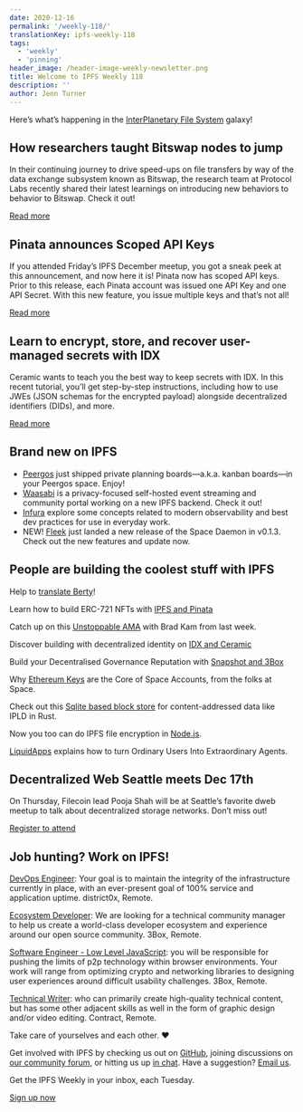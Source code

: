 ```yaml
---
date: 2020-12-16
permalink: '/weekly-118/'
translationKey: ipfs-weekly-118
tags:
  - 'weekly'
  - 'pinning'
header_image: /header-image-weekly-newsletter.png
title: Welcome to IPFS Weekly 118
description: ''
author: Jenn Turner
---
```


Here’s what’s happening in the [InterPlanetary File System](https://ipfs.tech/) galaxy!

## How researchers taught Bitswap nodes to jump

In their continuing journey to drive speed-ups on file transfers by way of the data exchange subsystem known as Bitswap, the research team at Protocol Labs recently shared their latest learnings on introducing new behaviors to behavior to Bitswap. Check it out!

[Read more](https://research.protocol.ai/blog/2020/teaching-bitswap-nodes-to-jump/)

## Pinata announces Scoped API Keys

If you attended Friday’s IPFS December meetup, you got a sneak peek at this announcement, and now here it is! Pinata now has scoped API keys. Prior to this release, each Pinata account was issued one API Key and one API Secret. With this new feature, you issue multiple keys and that’s not all!

[Read more](https://medium.com/pinata/introducing-scoped-api-keys-48e808623d5d)

## Learn to encrypt, store, and recover user-managed secrets with IDX

Ceramic wants to teach you the best way to keep secrets with IDX. In this recent tutorial, you’ll get step-by-step instructions, including how to use JWEs (JSON schemas for the encrypted payload) alongside decentralized identifiers (DIDs), and more.

[Read more](https://blog.ceramic.network/how-to-store-encrypted-secrets-using-idx/)

## Brand new on IPFS

- [Peergos](https://peergos.org/posts/private-kanban) just shipped private planning boards—a.k.a. kanban boards—in your Peergos space. Enjoy!
- [Waasabi](https://opencollective.com/waasabi) is a privacy-focused self-hosted event streaming and community portal working on a new IPFS backend. Check it out!
- [Infura](https://blog.infura.io/observability-for-developers-infura/) explore some concepts related to modern observability and best dev practices for use in everyday work.
- NEW! [Fleek](https://github.com/FleekHQ/space-daemon/releases/tag/v0.1.3) just landed a new release of the Space Daemon in v0.1.3. Check out the new features and update now.

## People are building the coolest stuff with IPFS

Help to [translate Berty](https://berty.tech/blog/berty-translation/)!

Learn how to build ERC-721 NFTs with [IPFS and Pinata](https://medium.com/pinata/how-to-build-erc-721-nfts-with-ipfs-e76a21d8f914)

Catch up on this [Unstoppable AMA](https://www.reddit.com/r/ethtrader/comments/kafqan/hi_im_brad_from_unstoppable_domains_im_here_to/) with Brad Kam from last week.

Discover building with decentralized identity on [IDX and Ceramic](https://blog.ceramic.network/building-with-decentralized-identity-on-idx-and-ceramic/)

Build your Decentralised Governance Reputation with [Snapshot and 3Box](https://decentralise.substack.com/p/snapshot-profiles-build-your-decentralised)

Why [Ethereum Keys](https://blog.space.storage/posts/why-ethereum-keys-are-the-core-of-space-accounts) are the Core of Space Accounts, from the folks at Space.

Check out this [Sqlite based block store](https://libraries.io/cargo/ipfs-sqlite-block-store) for content-addressed data like IPLD in Rust.

Now you too can do IPFS file encryption in [Node.js](https://dev.to/codr/ipfs-file-encryption-in-nodejs-1ijd).

[LiquidApps](https://medium.com/the-liquidapps-blog/turning-ordinary-users-into-extraordinary-agents-a42021d5dde3) explains how to turn Ordinary Users Into Extraordinary Agents.

## Decentralized Web Seattle meets Dec 17th

On Thursday, Filecoin lead Pooja Shah will be at Seattle’s favorite dweb meetup to talk about decentralized storage networks. Don’t miss out!

[Register to attend](https://www.meetup.com/ProtoSchool-Seattle-Learn-to-Make-the-Decentralized-Web/events/274586198/)

## Job hunting? Work on IPFS!

[DevOps Engineer](https://remoteok.io/remote-jobs/100451-remote-devops-engineer-district0x): Your goal is to maintain the integrity of the infrastructure currently in place, with an ever-present goal of 100% service and application uptime. district0x, Remote.

[Ecosystem Developer](https://jobs.lever.co/3box/ec1093c5-ed31-483c-b1b3-49b07bd0bd2e): We are looking for a technical community manager to help us create a world-class developer ecosystem and experience around our open source community. 3Box, Remote.

[Software Engineer - Low Level JavaScript](https://jobs.lever.co/3box/95b18be5-f42b-4fe2-a51c-1908612f29c0): you will be responsible for pushing the limits of p2p technology within browser environments. Your work will range from optimizing crypto and networking libraries to designing user experiences around difficult usability challenges. 3Box, Remote.

[Technical Writer](https://authenticjobs.com/job/3006/textile-devops-or-sre/): who can primarily create high-quality technical content, but has some other adjacent skills as well in the form of graphic design and/or video editing. Contract, Remote.

Take care of yourselves and each other. ❤️

Get involved with IPFS by checking us out on [GitHub](https://github.com/ipfs), joining discussions on [our community forum](https://discuss.ipfs.tech/), or hitting us up [in chat](https://riot.im/app/#/room/#ipfs:matrix.org). Have a suggestion? [Email us](mailto:newsletter@ipfs.io).

Get the IPFS Weekly in your inbox, each Tuesday.

<p><a href="https://ipfs.us4.list-manage.com/subscribe?u=25473244c7d18b897f5a1ff6b&amp;id=cad54b2230" class="button button-primary">Sign up now</a></p>

